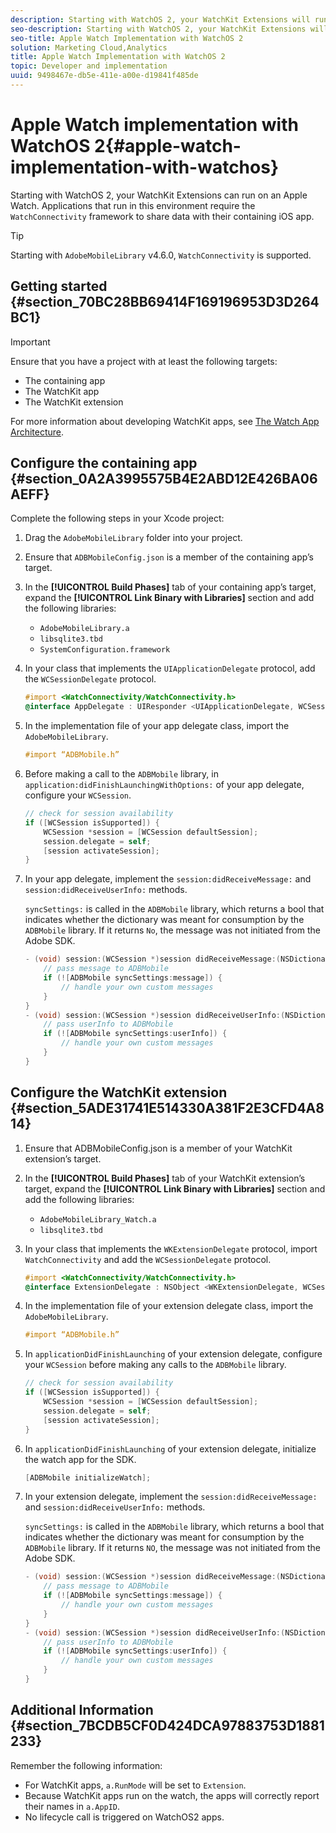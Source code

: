 ```yaml
---
description: Starting with WatchOS 2, your WatchKit Extensions will run on an Apple Watch device. Applications that run in this environment require the WatchConnectivity framework to share data with their containing iOS app.
seo-description: Starting with WatchOS 2, your WatchKit Extensions will run on an Apple Watch device. Applications that run in this environment require the WatchConnectivity framework to share data with their containing iOS app.
seo-title: Apple Watch Implementation with WatchOS 2
solution: Marketing Cloud,Analytics
title: Apple Watch Implementation with WatchOS 2
topic: Developer and implementation
uuid: 9498467e-db5e-411e-a00e-d19841f485de
---
```


# Apple Watch implementation with WatchOS 2{#apple-watch-implementation-with-watchos}

Starting with WatchOS 2, your WatchKit Extensions can run on an Apple Watch. Applications that run in this environment require the `WatchConnectivity` framework to share data with their containing iOS app.

>[!TIP]
>
>Starting with `AdobeMobileLibrary` v4.6.0, `WatchConnectivity` is supported.

## Getting started {#section_70BC28BB69414F169196953D3D264BC1}

>[!IMPORTANT]
>
>Ensure that you have a project with at least the following targets: 
>
>* The containing app 
>* The WatchKit app 
>* The WatchKit extension 
>

For more information about developing WatchKit apps, see [The Watch App Architecture](https://developer.apple.com/library/ios/documentation/General/Conceptual/WatchKitProgrammingGuide/DesigningaWatchKitApp.html#//apple_ref/doc/uid/TP40014969-CH3-SW1).

## Configure the containing app {#section_0A2A3995575B4E2ABD12E426BA06AEFF}

Complete the following steps in your Xcode project:

1. Drag the `AdobeMobileLibrary` folder into your project. 
1. Ensure that `ADBMobileConfig.json` is a member of the containing app’s target. 
1. In the **[!UICONTROL Build Phases]** tab of your containing app’s target, expand the **[!UICONTROL Link Binary with Libraries]** section and add the following libraries:

    * `AdobeMobileLibrary.a` 
    * `libsqlite3.tbd` 
    * `SystemConfiguration.framework`

1. In your class that implements the `UIApplicationDelegate` protocol, add the `WCSessionDelegate` protocol.

   ```objective-c
   #import <WatchConnectivity/WatchConnectivity.h> 
   @interface AppDelegate : UIResponder <UIApplicationDelegate, WCSessionDelegate>
   ```

1. In the implementation file of your app delegate class, import the `AdobeMobileLibrary`.

   ```objective-c
   #import “ADBMobile.h”
   ```

1. Before making a call to the `ADBMobile` library, in `application:didFinishLaunchingWithOptions:` of your app delegate, configure your `WCSession`.

   ```objective-c
   // check for session availability 
   if ([WCSession isSupported]) { 
       WCSession *session = [WCSession defaultSession]; 
       session.delegate = self; 
       [session activateSession]; 
   }
   ```

1. In your app delegate, implement the `session:didReceiveMessage:` and `session:didReceiveUserInfo:` methods.

   `syncSettings:` is called in the `ADBMobile` library, which returns a bool that indicates whether the dictionary was meant for consumption by the `ADBMobile` library. If it returns `No`, the message was not initiated from the Adobe SDK.

   ```objective-c
   - (void) session:(WCSession *)session didReceiveMessage:(NSDictionary<NSString *,id> *)message { 
       // pass message to ADBMobile 
       if (![ADBMobile syncSettings:message]) { 
           // handle your own custom messages 
       } 
   } 
   - (void) session:(WCSession *)session didReceiveUserInfo:(NSDictionary<NSString *,id> *)userInfo { 
       // pass userInfo to ADBMobile 
       if (![ADBMobile syncSettings:userInfo]) { 
           // handle your own custom messages 
       } 
   } 
   ```

## Configure the WatchKit extension {#section_5ADE31741E514330A381F2E3CFD4A814}

1. Ensure that ADBMobileConfig.json is a member of your WatchKit extension’s target. 
1. In the **[!UICONTROL Build Phases]** tab of your WatchKit extension’s target, expand the **[!UICONTROL Link Binary with Libraries]** section and add the following libraries:

    * `AdobeMobileLibrary_Watch.a`
    * `libsqlite3.tbd`

1. In your class that implements the `WKExtensionDelegate` protocol, import `WatchConnectivity` and add the `WCSessionDelegate` protocol.

   ```objective-c
   #import <WatchConnectivity/WatchConnectivity.h> 
   @interface ExtensionDelegate : NSObject <WKExtensionDelegate, WCSessionDelegate>
   ```

1. In the implementation file of your extension delegate class, import the `AdobeMobileLibrary`.

   ```objective-c
   #import “ADBMobile.h”
   ```

1. In `applicationDidFinishLaunching` of your extension delegate, configure your `WCSession` before making any calls to the `ADBMobile` library.

   ```objective-c
   // check for session availability 
   if ([WCSession isSupported]) { 
       WCSession *session = [WCSession defaultSession]; 
       session.delegate = self; 
       [session activateSession]; 
   }
   ```

1. In `applicationDidFinishLaunching` of your extension delegate, initialize the watch app for the SDK.

   ```objective-c
   [ADBMobile initializeWatch];
   ```

1. In your extension delegate, implement the `session:didReceiveMessage:` and `session:didReceiveUserInfo:` methods.

   `syncSettings:` is called in the `ADBMobile` library, which returns a bool that indicates whether the dictionary was meant for consumption by the `ADBMobile` library. If it returns `NO`, the message was not initiated from the Adobe SDK.

   ```objective-c
   - (void) session:(WCSession *)session didReceiveMessage:(NSDictionary<NSString *,id> *)message { 
       // pass message to ADBMobile 
       if (![ADBMobile syncSettings:message]) { 
           // handle your own custom messages 
       } 
   } 
   - (void) session:(WCSession *)session didReceiveUserInfo:(NSDictionary<NSString *,id> *)userInfo { 
       // pass userInfo to ADBMobile 
       if (![ADBMobile syncSettings:userInfo]) { 
           // handle your own custom messages 
       } 
   } 
   ```

## Additional Information {#section_7BCDB5CF0D424DCA97883753D1881233}

Remember the following information:

* For WatchKit apps, `a.RunMode` will be set to `Extension`. 
* Because WatchKit apps run on the watch, the apps will correctly report their names in `a.AppID`. 
* No lifecycle call is triggered on WatchOS2 apps.

